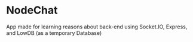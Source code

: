 # NodeChat

App made for learning reasons about back-end using Socket.IO, Express, and LowDB (as a temporary Database)
